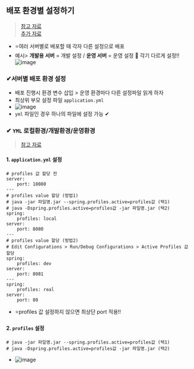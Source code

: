 ## 배포 환경별 설정하기
> [참고 자료](https://pjh3749.tistory.com/262) <BR>
> [추가 자료](https://beagle-dev.tistory.com/289)

- ⭐여러 서버별로 배포할 때 각자 다른 설정으로 배포
- 예시> __개발용 서버__ = 개발 설정 / __운영 서버__ = 운영 설정 📌 각기 다르게 설정!!
![image](https://user-images.githubusercontent.com/61215550/166412181-33b7f5cc-34eb-4d14-add3-6c4d7083f5e8.png)

### ✔서버별 배포 환경 설정
- 배포 진행시 환경 변수 삽입 > 운영 환경마다 다른 설정파일 읽게 하자
- 최상위 부모 설정 파일 `application.yml`
- ![image](https://user-images.githubusercontent.com/61215550/166412472-ac60fcae-81bc-40c4-94ae-8039d394f413.png)
- `yml` 파일인 경우 하나의 파일에 설정 가능 ✔

### ✔ `YML` 로컬환경/개발환경/운영환경
> [참고 자료](https://yhmane.tistory.com/74)

#### 1. `application.yml` 설정
```YML
# profiles 값 할당 전
server:
    port: 18080
---
# profiles value 할당 (방법1)
# java -jar 파일명.jar --spring.profiles.active=profiles값 (택1)
# java -Dspring.profiles.active=profiles값 -jar 파일명.jar (택2)
spring:
    profiles: local
server:
    port: 8080
---
# profiles value 할당 (방법2)
# Edit Configurations > Run/Debug Configurations > Active Profiles 값 할당
spring:
    profiles: dev
server:
    port: 8081
---
spring:
    profiles: real
server:
    port: 80
```
- ⭐profiles 값 설정하지 않으면 최상단 port 적용!!

#### 2. `profiles` 설정
```
# java -jar 파일명.jar --spring.profiles.active=profiles값 (택1)
# java -Dspring.profiles.active=profiles값 -jar 파일명.jar (택2)
```
- ![image](https://user-images.githubusercontent.com/61215550/166413533-ebfdf6fa-2b28-4585-8bf6-8ca43a79cb3e.png)
